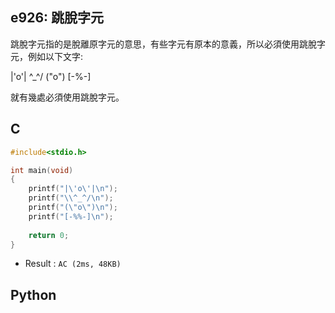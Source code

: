 ## e926: 跳脫字元
跳脫字元指的是脫離原字元的意思，有些字元有原本的意義，所以必須使用跳脫字元，例如以下文字:

 

|'o'|
\^_^/
("o")
[-%-]

就有幾處必須使用跳脫字元。

## C
```C
#include<stdio.h>

int main(void)
{
	printf("|\'o\'|\n");
	printf("\\^_^/\n");
	printf("(\"o\")\n");
	printf("[-%%-]\n");
	
	return 0;
}
```
 * Result : `AC (2ms, 48KB)`

## Python
